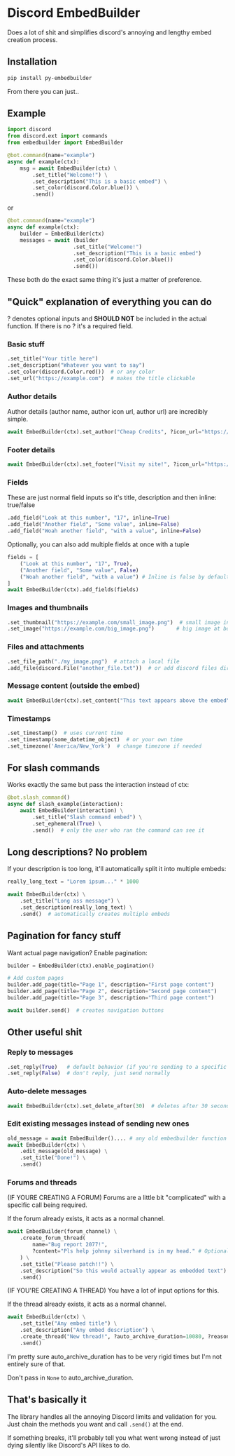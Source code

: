 # Discord EmbedBuilder

Does a lot of shit and simplifies discord's annoying and lengthy embed creation process.

## Installation
```bash
pip install py-embedbuilder
```
From there you can just..

## Example
```py
import discord
from discord.ext import commands
from embedbuilder import EmbedBuilder

@bot.command(name="example")
async def example(ctx):
    msg = await EmbedBuilder(ctx) \
        .set_title("Welcome!") \
        .set_description("This is a basic embed") \
        .set_color(discord.Color.blue()) \
        .send()
```

or

```py
@bot.command(name="example")
async def example(ctx):
    builder = EmbedBuilder(ctx)
    messages = await (builder
                     .set_title("Welcome!")
                     .set_description("This is a basic embed")
                     .set_color(discord.Color.blue())
                     .send())
```

These both do the exact same thing it's just a matter of preference.

## "Quick" explanation of everything you can do

? denotes optional inputs and **SHOULD NOT** be included in the actual function. If there is no ? it's a required field.

### Basic stuff
```py
.set_title("Your title here")
.set_description("Whatever you want to say")
.set_color(discord.Color.red())  # or any color
.set_url("https://example.com")  # makes the title clickable
```

### Author details
Author details (author name, author icon url, author url) are incredibly simple.
```py
await EmbedBuilder(ctx).set_author("Cheap Credits", ?icon_url="https://example.com/img.png", ?url="https://cheap.ypuf.xyz")
```

### Footer details
```py
await EmbedBuilder(ctx).set_footer("Visit my site!", ?icon_url="https://example.com/img.png")
```

### Fields
These are just normal field inputs so it's title, description and then inline: true/false
```py
.add_field("Look at this number", "17", inline=True)
.add_field("Another field", "Some value", inline=False)
.add_field("Woah another field", "with a value", inline=False)
```

Optionally, you can also add multiple fields at once with a tuple

```py
fields = [
    ("Look at this number", "17", True),
    ("Another field", "Some value", False)
    ("Woah another field", "with a value") # Inline is false by default
]
await EmbedBuilder(ctx).add_fields(fields)
```

### Images and thumbnails
```py
.set_thumbnail("https://example.com/small_image.png")  # small image in top right
.set_image("https://example.com/big_image.png")       # big image at bottom
```

### Files and attachments
```py
.set_file_path("./my_image.png")  # attach a local file
.add_file(discord.File("another_file.txt"))  # or add discord files directly
```

### Message content (outside the embed)
```py
await EmbedBuilder(ctx).set_content("This text appears above the embed")
```

### Timestamps
```py
.set_timestamp()  # uses current time
.set_timestamp(some_datetime_object)  # or your own time
.set_timezone('America/New_York')  # change timezone if needed
```

## For slash commands
Works exactly the same but pass the interaction instead of ctx:
```py
@bot.slash_command()
async def slash_example(interaction):
    await EmbedBuilder(interaction) \
        .set_title("Slash command embed") \
        .set_ephemeral(True) \
        .send()  # only the user who ran the command can see it
```

## Long descriptions? No problem
If your description is too long, it'll automatically split it into multiple embeds:
```py
really_long_text = "Lorem ipsum..." * 1000

await EmbedBuilder(ctx) \
    .set_title("Long ass message") \
    .set_description(really_long_text) \
    .send()  # automatically creates multiple embeds
```

## Pagination for fancy stuff
Want actual page navigation? Enable pagination:
```py
builder = EmbedBuilder(ctx).enable_pagination()

# Add custom pages
builder.add_page(title="Page 1", description="First page content")
builder.add_page(title="Page 2", description="Second page content")
builder.add_page(title="Page 3", description="Third page content")

await builder.send()  # creates navigation buttons
```

## Other useful shit

### Reply to messages
```py
.set_reply(True)   # default behavior (if you're sending to a specific channel it won't reply to the user anyway)
.set_reply(False)  # don't reply, just send normally
```

### Auto-delete messages
```py
await EmbedBuilder(ctx).set_delete_after(30)  # deletes after 30 seconds
```

### Edit existing messages instead of sending new ones
```py
old_message = await EmbedBuilder().... # any old embedbuilder function or any old embed at all
await EmbedBuilder(ctx) \
    .edit_message(old_message) \
    .set_title("Done!") \
    .send()
```

### Forums and threads
(IF YOURE CREATING A FORUM) Forums are a little bit "complicated" with a specific call being required.

If the forum already exists, it acts as a normal channel.
```py
await EmbedBuilder(forum_channel) \
    .create_forum_thread(
        name="Bug report 2077!",
        ?content="Pls help johnny silverhand is in my head." # Optional, defaults to embed content.
    ) \
    .set_title("Please patch!!") \
    .set_description("So this would actually appear as embedded text") \
    .send()
```
(IF YOU'RE CREATING A THREAD) You have a lot of input options for this.

If the thread already exists, it acts as a normal channel.
```py
await EmbedBuilder(ctx) \
    .set_title("Any embed title") \
    .set_description("Any embed description") \
    .create_thread("New thread!", ?auto_archive_duration=10080, ?reason="I felt like creating one lol xd") \ # Duration is in minutes.
    .send()
```
I'm pretty sure auto_archive_duration has to be very rigid times but I'm not entirely sure of that.

Don't pass in `None` to auto_archive_duration.

## That's basically it
The library handles all the annoying Discord limits and validation for you. Just chain the methods you want and call `.send()` at the end.

If something breaks, it'll probably tell you what went wrong instead of just dying silently like Discord's API likes to do.
